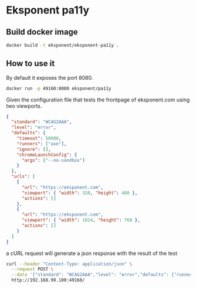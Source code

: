 # Eksponent pa11y #

## Build docker image ##

````bash
docker build -t eksponent/eksponent-pa11y .
````

## How to use it ##

By default it exposes the port 8080.

````bash
docker run -p 49160:8080 eksponent/pa11y
````

Given the configuration file that tests the frontpage of eksponent.com using two viewports.  

```json
{
  "standard": "WCAG2AAA",
  "level": "error",
  "defaults": {
    "timeout": 50000,
    "runners": ["axe"],
    "ignore": [],
    "chromeLaunchConfig": {
      "args": ["--no-sandbox"]
    }
  },
  "urls": [
    {
      "url": "https://eksponent.com",
      "viewport": { "width": 320, "height": 480 },
      "actions": []
    },
    {
      "url": "https://eksponent.com",
      "viewport": { "width": 1024, "height": 768 },
      "actions": []
    }
  ]
}
```

a cURL request will generate a json response with the result of the test

```bash
curl --header "Content-Type: application/json" \
  --request POST \
  --data '{"standard": "WCAG2AAA","level": "error","defaults": {"runners": ["axe"], "timeout": 50000,"ignore": [],"chromeLaunchConfig": {"args": ["--no-sandbox"]}},"urls": [{"url": "https://eksponent.com","viewport": { "width": 320, "height": 480 },"actions": []},{"url": "https://eksponent.com","viewport": { "width": 1024, "height": 768 },"actions": []}]}' \
  http://192.168.99.100:49160/
```